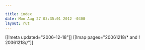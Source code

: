 ```yaml
---

title: index
date: Mon Aug 27 03:35:01 2012 -0400
layout: rut
---
```


[[!meta updated="2006-12-18"]]
[[!map pages="20061218/* and ! 20061218/*/*"]]
